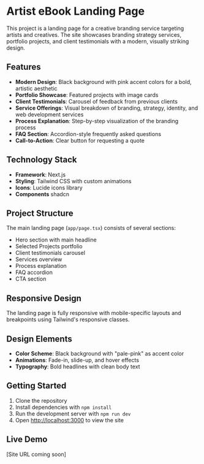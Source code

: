 # Artist eBook Landing Page

This project is a landing page for a creative branding service targeting artists and creatives. The site showcases branding strategy services, portfolio projects, and client testimonials with a modern, visually striking design.

## Features

- **Modern Design**: Black background with pink accent colors for a bold, artistic aesthetic
- **Portfolio Showcase**: Featured projects with image cards
- **Client Testimonials**: Carousel of feedback from previous clients
- **Service Offerings**: Visual breakdown of branding, strategy, identity, and web development services
- **Process Explanation**: Step-by-step visualization of the branding process
- **FAQ Section**: Accordion-style frequently asked questions
- **Call-to-Action**: Clear button for requesting a quote

## Technology Stack

- **Framework**: Next.js
- **Styling**: Tailwind CSS with custom animations
- **Icons**: Lucide icons library
- **Components** shadcn

## Project Structure

The main landing page (`app/page.tsx`) consists of several sections:

- Hero section with main headline
- Selected Projects portfolio
- Client testimonials carousel
- Services overview
- Process explanation
- FAQ accordion
- CTA section

## Responsive Design

The landing page is fully responsive with mobile-specific layouts and breakpoints using Tailwind's responsive classes.

## Design Elements

- **Color Scheme**: Black background with "pale-pink" as accent color
- **Animations**: Fade-in, slide-up, and hover effects
- **Typography**: Bold headlines with clean body text

## Getting Started

1. Clone the repository
2. Install dependencies with `npm install`
3. Run the development server with `npm run dev`
4. Open [http://localhost:3000](http://localhost:3000) to view the site

## Live Demo

[Site URL coming soon]
